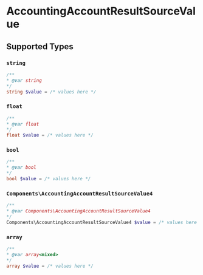 # AccountingAccountResultSourceValue


## Supported Types

### `string`

```php
/**
* @var string
*/
string $value = /* values here */
```

### `float`

```php
/**
* @var float
*/
float $value = /* values here */
```

### `bool`

```php
/**
* @var bool
*/
bool $value = /* values here */
```

### `Components\AccountingAccountResultSourceValue4`

```php
/**
* @var Components\AccountingAccountResultSourceValue4
*/
Components\AccountingAccountResultSourceValue4 $value = /* values here */
```

### `array`

```php
/**
* @var array<mixed>
*/
array $value = /* values here */
```

